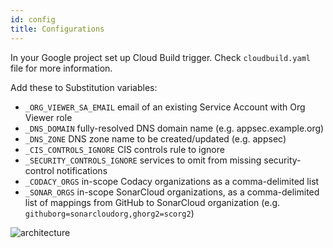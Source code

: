 ```yaml
---
id: config
title: Configurations
---
```


In your Google project set up Cloud Build trigger. Check `cloudbuild.yaml` file for more information.

Add these to Substitution variables:
- `_ORG_VIEWER_SA_EMAIL`  email of an existing Service Account with Org Viewer role
- `_DNS_DOMAIN`  fully-resolved DNS domain name (e.g. appsec.example.org)
- `_DNS_ZONE` DNS zone name to be created/updated (e.g. appsec)
- `_CIS_CONTROLS_IGNORE` CIS controls rule to ignore
- `_SECURITY_CONTROLS_IGNORE` services to omit from missing security-control notifications
- `_CODACY_ORGS` in-scope Codacy organizations as a comma-delimited list
- `_SONAR_ORGS` in-scope SonarCloud organizations, as a comma-delimited list of mappings from GitHub to SonarCloud organization (e.g. `githuborg=sonarcloudorg,ghorg2=scorg2`)

![architecture](https://broadinstitute.github.io/dsp-appsec-infrastructure-apps/img/cloud_build_config.png)